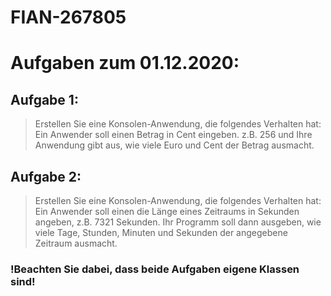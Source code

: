 # FIAN-267805


# Aufgaben zum 01.12.2020:

## Aufgabe 1:
> Erstellen Sie eine Konsolen-Anwendung, die folgendes Verhalten hat:
> Ein Anwender soll einen Betrag in Cent eingeben. z.B. 256 und Ihre Anwendung gibt aus, wie viele
> Euro und Cent der Betrag ausmacht.

## Aufgabe 2: 
> Erstellen Sie eine Konsolen-Anwendung, die folgendes Verhalten hat:
> Ein Anwender soll einen die Länge eines Zeitraums in Sekunden angeben, z.B. 7321 Sekunden. Ihr
> Programm soll dann ausgeben, wie viele Tage, Stunden, Minuten und Sekunden der angegebene
> Zeitraum ausmacht.

### !Beachten Sie dabei, dass beide Aufgaben eigene Klassen sind!
